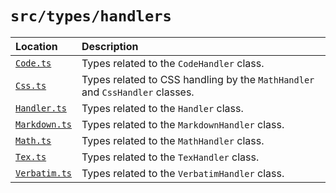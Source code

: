 # `src/types/handlers`

| Location | Description |
|:---|:---|
| [`Code.ts`](Code.ts) | Types related to the `CodeHandler` class. |
| [`Css.ts`](Css.ts) | Types related to CSS handling by the `MathHandler` and `CssHandler` classes. |
| [`Handler.ts`](Handler.ts) | Types related to the `Handler` class. |
| [`Markdown.ts`](Markdown.ts) | Types related to the `MarkdownHandler` class. |
| [`Math.ts`](Math.ts) | Types related to the `MathHandler` class. |
| [`Tex.ts`](Tex.ts) | Types related to the `TexHandler` class. |
| [`Verbatim.ts`](Verbatim.ts) | Types related to the `VerbatimHandler` class. |
